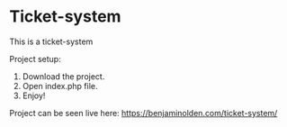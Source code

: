 # Ticket-system
This is a ticket-system

Project setup: 

1. Download the project.
2. Open index.php file.
3. Enjoy!

Project can be seen live here: https://benjaminolden.com/ticket-system/
